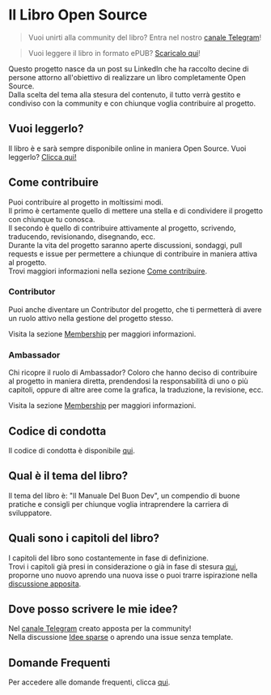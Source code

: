 # Il Libro Open Source

> Vuoi unirti alla community del libro? Entra nel nostro [canale Telegram](https://t.me/illibroopensource)!

> Vuoi leggere il libro in formato ePUB? [Scaricalo qui](https://github.com/Il-Libro-Open-Source/book-epub)!

Questo progetto nasce da un post su LinkedIn che ha raccolto decine di persone attorno all'obiettivo di realizzare un libro completamente Open Source.  
Dalla scelta del tema alla stesura del contenuto, il tutto verrà gestito e condiviso con la community e con chiunque voglia contribuire al progetto.

## Vuoi leggerlo?

Il libro è e sarà sempre disponibile online in maniera Open Source. Vuoi leggerlo? [Clicca qui!](https://il-libro-open-source.github.io/book/)

## Come contribuire

Puoi contribuire al progetto in moltissimi modi.  
Il primo è certamente quello di mettere una stella e di condividere il progetto con chiunque tu conosca.  
Il secondo è quello di contribuire attivamente al progetto, scrivendo, traducendo, revisionando, disegnando, ecc.  
Durante la vita del progetto saranno aperte discussioni, sondaggi, pull requests e issue per permettere a chiunque di contribuire in maniera attiva al progetto.  
Trovi maggiori informazioni nella sezione [Come contribuire](CONTRIBUTING.md).

### Contributor

Puoi anche diventare un Contributor del progetto, che ti permetterà di avere un ruolo attivo nella gestione del progetto stesso.

Visita la sezione [Membership](https://github.com/Il-Libro-Open-Source/governance/blob/main/MEMBERSHIP.md) per maggiori informazioni.

### Ambassador

Chi ricopre il ruolo di Ambassador?
Coloro che hanno deciso di contribuire al progetto in maniera diretta, prendendosi la responsabilità di uno o più capitoli, oppure di altre aree come la grafica, la traduzione, la revisione, ecc.

Visita la sezione [Membership](https://github.com/Il-Libro-Open-Source/governance/blob/main/MEMBERSHIP.md) per maggiori informazioni.

## Codice di condotta

Il codice di condotta è disponibile [qui](CODE_OF_CONDUCT.md).

## Qual è il tema del libro?

Il tema del libro è: "Il Manuale Del Buon Dev", un compendio di buone pratiche e consigli per chiunque voglia intraprendere la carriera di sviluppatore.

## Quali sono i capitoli del libro?

I capitoli del libro sono costantemente in fase di definizione.  
Trovi i capitoli già presi in considerazione o già in fase di stesura [qui](https://github.com/Il-Libro-Open-Source/book/labels/nuovo-capitolo), proporne uno nuovo aprendo una nuova isse o puoi trarre ispirazione nella [discussione apposita](https://github.com/Il-Libro-Open-Source/book/discussions/3).

## Dove posso scrivere le mie idee?

Nel [canale Telegram](https://t.me/illibroopensource) creato apposta per la community!  
Nella discussione [Idee sparse](https://github.com/Il-Libro-Open-Source/book/discussions/27) o aprendo una issue senza template.

## Domande Frequenti

Per accedere alle domande frequenti, clicca [qui](https://github.com/Il-Libro-Open-Source/book/blob/main/qna.md).
